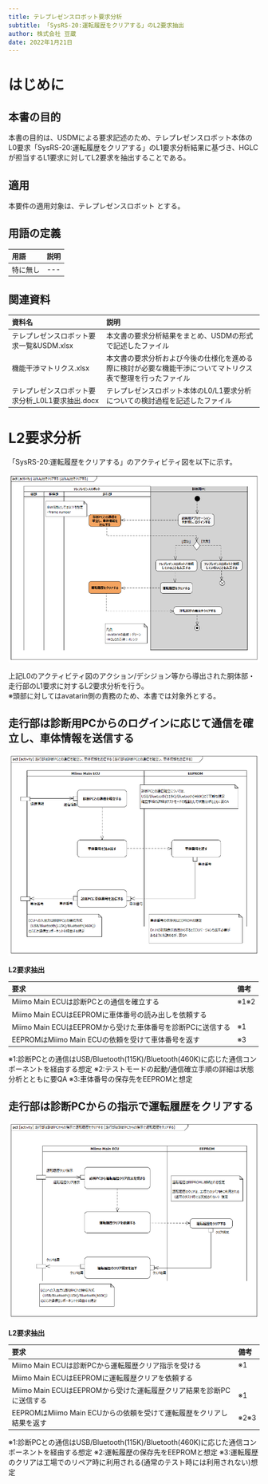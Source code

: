 ```yaml
---
title: テレプレゼンスロボット要求分析
subtitle: 「SysRS-20:運転履歴をクリアする」のL2要求抽出
author: 株式会社 豆蔵
date: 2022年1月21日
---
```

<!-- ↑表紙ページのための情報 -->

<div style="page-break-before:always"></div>

# はじめに

## 本書の目的

本書の目的は、USDMによる要求記述のため、テレプレゼンスロボット本体のL0要求「SysRS-20:運転履歴をクリアする」のL1要求分析結果に基づき、HGLCが担当するL1要求に対してL2要求を抽出することである。

## 適用

本要件の適用対象は、テレプレゼンスロボット とする。

## 用語の定義

|用語|説明|
|:---|:---|
|特に無し|---|

## 関連資料

|資料名|説明|
|:---|:---|
|テレプレゼンスロボット要求一覧&USDM.xlsx|本文書の要求分析結果をまとめ、USDMの形式で記述したファイル|
|機能干渉マトリクス.xlsx|本文書の要求分析および今後の仕様化を進める際に検討が必要な機能干渉についてマトリクス表で整理を行ったファイル|
|テレプレゼンスロボット要求分析_L0L1要求抽出.docx|テレプレゼンスロボット本体のL0/L1要求分析についての検討過程を記述したファイル|


<div style="page-break-before:always"></div>

# L2要求分析

「SysRS-20:運転履歴をクリアする」のアクティビティ図を以下に示す。



![](.images/activity/clear_drive_history.png)

上記L0のアクティビティ図のアクション/デシジョン等から導出された胴体部・走行部のL1要求に対するL2要求分析を行う。  
※頭部に対してはavatarin側の責務のため、本書では対象外とする。

<div style="page-break-before:always"></div>

## 走行部は診断用PCからのログインに応じて通信を確立し、車体情報を送信する

![](.images/activity/clear_drive_history/act01.png)

**L2要求抽出**

|要求|備考|
|:---|:---|
|Miimo Main ECUは診断PCとの通信を確立する|※1※2|
|Miimo Main ECUはEEPROMに車体番号の読み出しを依頼する||
|Miimo Main ECUはEEPROMから受けた車体番号を診断PCに送信する|※1|
|EEPROMはMiimo Main ECUの依頼を受けて車体番号を返す|※3|
※1:診断PCとの通信はUSB/Bluetooth(115K)/Bluetooth(460K)に応じた通信コンポーネントを経由する想定
※2:テストモードの起動/通信確立手順の詳細は状態分析とともに要QA
※3:車体番号の保存先をEEPROMと想定

<div style="page-break-before:always"></div>

## 走行部は診断PCからの指示で運転履歴をクリアする

![](.images/activity/clear_drive_history/act02.png)

**L2要求抽出**

|要求|備考|
|:---|:---|
|Miimo Main ECUは診断PCから運転履歴クリア指示を受ける|※1|
|Miimo Main ECUはEEPROMに運転履歴クリアを依頼する||
|Miimo Main ECUはEEPROMから受けた運転履歴クリア結果を診断PCに送信する|※1|
|EEPROMはMiimo Main ECUからの依頼を受けて運転履歴をクリアし結果を返す|※2※3|
※1:診断PCとの通信はUSB/Bluetooth(115K)/Bluetooth(460K)に応じた通信コンポーネントを経由する想定
※2:運転履歴の保存先をEEPROMと想定
※3:運転履歴のクリアは工場でのリペア時に利用される(通常のテスト時には利用されない)想定